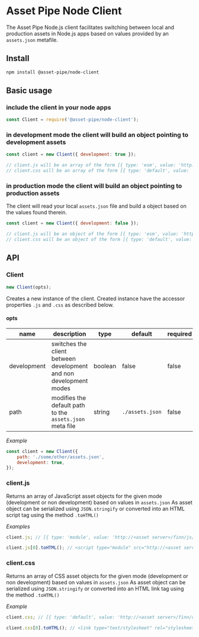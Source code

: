# Asset Pipe Node Client

The Asset Pipe Node.js client facilitates switching between local and production assets in Node.js apps based on values
provided by an `assets.json` metafile.

## Install

```sh
npm install @asset-pipe/node-client
```

## Basic usage

### include the client in your node apps

```js
const Client = require('@asset-pipe/node-client');
```

### in development mode the client will build an object pointing to development assets

```js
const client = new Client({ development: true });

// client.js will be an array of the form [{ type: 'esm', value: 'http://<localhost>:<port>/assets/script.js' }]
// client.css will be an array of the form [{ type: 'default', value: 'http://<localhost>:<port>/assets/styles.css' }]
```

### in production mode the client will build an object pointing to production assets

The client will read your local `assets.json` file and build a object based on the values found therein.

```js
const client = new Client({ development: false });

// client.js will be an object of the form [{ type: 'esm', value: 'http://<asset server>/finn/js/my-app/1.0.0/index.js' }]
// client.css will be an object of the form [{ type: 'default', value: 'http://<asset server>/finn/css/my-app/1.0.0/index.css' }]
```

## API

### Client

```js
new Client(opts);
```

Creates a new instance of the client. Created instance have the accessor properties `.js` and `.css` as described below.

#### opts

| name        | description                                                       | type    | default         | required |
| ----------- | ----------------------------------------------------------------- | ------- | --------------- | -------- |
| development | switches the client between development and non development modes | boolean | false           | false    |
| path        | modifies the default path to the `assets.json` meta file          | string  | `./assets.json` | false    |

_Example_

```js
const client = new Client({
    path: './some/other/assets.json',
    development: true,
});
```

### client.js

Returns an array of JavaScript asset objects for the given mode (development or non development) based on values in `assets.json`
As asset object can be serialized using `JSON.stringify` or converted into an HTML script tag using the method `.toHTML()`

_Examples_

```js
client.js; // [{ type: 'module', value: 'http://<asset server>/finn/js/my-app/1.0.0/index.js' }]
```

```js
client.js[0].toHTML(); // <script type="module" src="http://<asset server>/finn/js/my-app/1.0.0/index.js">
```

### client.css

Returns an array of CSS asset objects for the given mode (development or non development) based on values in `assets.json`
As asset object can be serialized using `JSON.stringify` or converted into an HTML link tag using the method `.toHTML()`

_Example_

```js
client.css; // [{ type: 'default', value: 'http://<asset server>/finn/css/my-app/1.0.0/index.css' }]
```

```js
client.css[0].toHTML(); // <link type="text/stylesheet" rel="stylesheet" href="http://<asset server>/finn/css/my-app/1.0.0/index.css">
```
